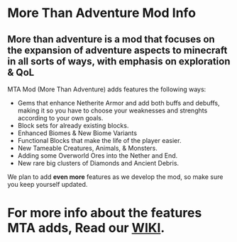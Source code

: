 # More Than Adventure Mod Info

## More than adventure is a mod that focuses on the expansion of adventure aspects to minecraft in all sorts of ways, with emphasis on exploration & QoL

MTA Mod (More Than Adventure) adds features the following ways:
- Gems that enhance Netherite Armor and add both buffs and debuffs, making it so you have to choose your weaknesses and strenghts according to your own goals.
- Block sets for already existing blocks.
- Enhanced Biomes & New Biome Variants
- Functional Blocks that make the life of the player easier.
- New Tameable Creatures, Animals, & Monsters.
- Adding some Overworld Ores into the Nether and End.
- New rare big clusters of Diamonds and Ancient Debris.

We plan to add **even more** features as we develop the mod, so make sure you keep yourself updated.

# For more info about the features MTA adds, Read our [WIKI](https://github.com/Fuyuaki-Vulpes/MoreThanAdventure/wiki).
